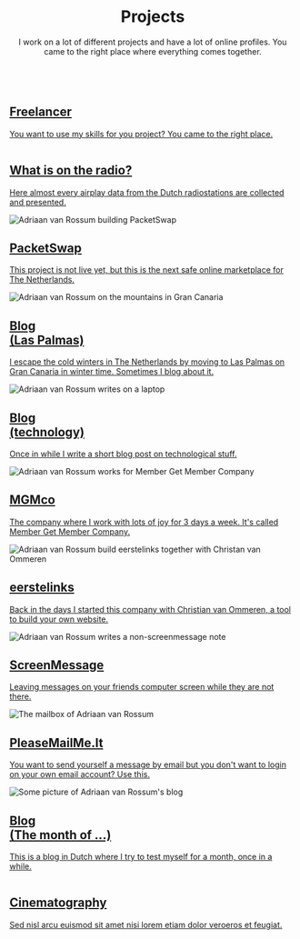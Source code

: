 ---
---

<header>
  <h1>Projects</h1>
  <p>I work on a lot of different projects and have a lot of online profiles.
  You came to the right place where everything comes together.</p>
</header>

<section class="tiles">
  <article class="style1">
    <span class="image">
      <img src="/images/freelancer/thumbnail.jpg" alt="" />
    </span>
    <a href="generic.html">
      <h2>Freelancer</h2>
      <div class="content">
        <p>You want to use my skills for you project? You came to the right place.</p>
      </div>
    </a>
  </article>
  <article class="style2">
    <span class="image">
      <img src="/images/watiseropderadio/thumbnail.jpg" alt="" />
    </span>
    <a href="watiseropderadio.html">
      <h2>What is on the radio?</h2>
      <div class="content">
        <p>Here almost every airplay data from the Dutch radiostations are collected and presented.</p>
      </div>
    </a>
  </article>
  <article class="style3">
    <span class="image">
      <img src="/images/packetswap/thumbnail.jpg" alt="Adriaan van Rossum building PacketSwap" />
    </span>
    <a href="packetswap.html">
      <h2>PacketSwap</h2>
      <div class="content">
        <p>This project is not live yet, but this is the next safe online marketplace for The Netherlands.</p>
      </div>
    </a>
  </article>
  <article class="style4">
    <span class="image">
      <img src="/images/laspalmas/thumbnail.jpg" alt="Adriaan van Rossum on the mountains in Gran Canaria" />
    </span>
    <a href="laspalmas.html">
      <h2>Blog<br>(Las Palmas)</h2>
      <div class="content">
        <p>I escape the cold winters in The Netherlands by moving to Las Palmas on Gran Canaria in winter time.
        Sometimes I blog about it.</p>
      </div>
    </a>
  </article>
  <article class="style5">
    <span class="image">
      <img src="/images/technology-blog/thumbnail.jpg" alt="Adriaan van Rossum writes on a laptop" />
    </span>
    <a href="technology-blog.html">
      <h2>Blog<br>(technology)</h2>
      <div class="content">
        <p>Once in while I write a short blog post on technological stuff.</p>
      </div>
    </a>
  </article>
  <article class="style6">
    <span class="image">
      <img src="/images/member-get-member-company/thumbnail.jpg" alt="Adriaan van Rossum works for Member Get Member Company" />
    </span>
    <a href="member-get-member-company.html">
      <h2>MGMco</h2>
      <div class="content">
        <p>The company where I work with lots of joy for 3 days a week. It's called Member Get Member Company.</p>
      </div>
    </a>
  </article>
  <article class="style2">
    <span class="image">
      <img src="/images/eerstelinks/thumbnail.jpg" alt="Adriaan van Rossum build eerstelinks together with Christan van Ommeren" />
    </span>
    <a href="eerstelinks.html">
      <h2>eerstelinks</h2>
      <div class="content">
        <p>Back in the days I started this company with Christian van Ommeren, a tool to build your own website.</p>
      </div>
    </a>
  </article>
  <article class="style3">
    <span class="image">
      <img src="/images/screenmessage/thumbnail.jpg" alt="Adriaan van Rossum writes a non-screenmessage note" />
    </span>
    <a href="screenmessage.html">
      <h2>ScreenMessage</h2>
      <div class="content">
        <p>Leaving messages on your friends computer screen while they are not there.</p>
      </div>
    </a>
  </article>
  <article class="style1">
    <span class="image">
      <img src="/images/pleasemailmeit/thumbnail.jpg" alt="The mailbox of Adriaan van Rossum" />
    </span>
    <a href="pleasemailmeit.html">
      <h2>PleaseMailMe.It</h2>
      <div class="content">
        <p>You want to send yourself a message by email but you don't want to login on your own email account? Use this.</p>
      </div>
    </a>
  </article>
  <article class="style5">
    <span class="image">
      <img src="/images/demaandvanadriaan/thumbnail.jpg" alt="Some picture of Adriaan van Rossum's blog" />
    </span>
    <a href="demaandvanadriaan.html">
      <h2>Blog<br>(The month of ...)</h2>
      <div class="content">
        <p>This is a blog in Dutch where I try to test myself for a month, once in a while.</p>
      </div>
    </a>
  </article>
  <article class="style6">
    <span class="image">
      <img src="/images/cinematography/thumbnail.jpg" alt="" />
    </span>
    <a href="cinematography.html">
      <h2>Cinematography</h2>
      <div class="content">
        <p>Sed nisl arcu euismod sit amet nisi lorem etiam dolor veroeros et feugiat.</p>
      </div>
    </a>
  </article>
  <!--
  <article class="style4">
    <span class="image">
      <img src="/images/pic12.jpg" alt="" />
    </span>
    <a href="generic.html">
      <h2>Pretium</h2>
      <div class="content">
        <p>Sed nisl arcu euismod sit amet nisi lorem etiam dolor veroeros et feugiat.</p>
      </div>
    </a>
  </article>
  -->
</section>


